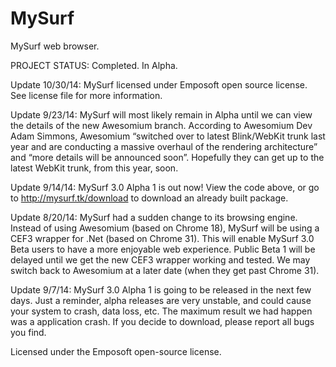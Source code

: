 MySurf
======

MySurf web browser.


PROJECT STATUS: Completed. In Alpha.

Update 10/30/14: MySurf licensed under Emposoft open source license. See license file for more information. 

Update 9/23/14: MySurf will most likely remain in Alpha until we can view the details of the new Awesomium branch. According to Awesomium Dev Adam Simmons, Awesomium “switched over to latest Blink/WebKit trunk last year and are conducting a massive overhaul of the rendering architecture” and “more details will be announced soon”. Hopefully they can get up to the latest WebKit trunk, from this year, soon.

Update 9/14/14: MySurf 3.0 Alpha 1 is out now! View the code above, or go to http://mysurf.tk/download to download an already built package.

Update 8/20/14: MySurf had a sudden change to its browsing engine. Instead of using Awesomium (based on Chrome 18), MySurf will be using a CEF3 wrapper for .Net (based on Chrome 31). This will enable MySurf 3.0 Beta users to have a more enjoyable web experience. Public Beta 1 will be delayed until we get the new CEF3 wrapper working and tested. We may switch back to Awesomium at a later date (when they get past Chrome 31).

Update 9/7/14: MySurf 3.0 Alpha 1 is going to be released in the next few days. Just a reminder, alpha releases are very unstable, and could cause your system to crash, data loss, etc. The maximum result we had happen was a application crash. If you decide to download, please report all bugs you find.

Licensed under the Emposoft open-source license. 
